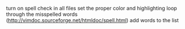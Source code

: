 
turn on spell check in all files
set the proper color and highlighting
loop through the misspelled words (http://vimdoc.sourceforge.net/htmldoc/spell.html)
add words to the list

